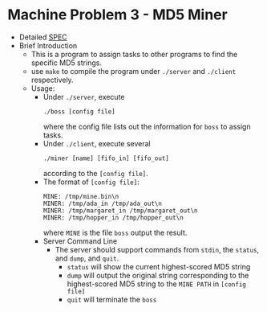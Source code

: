 # Machine Problem 3 - MD5 Miner 
* Detailed [SPEC](https://systemprogrammingatntu.github.io/MP3)
* Brief Introduction
  * This is a program to assign tasks to other programs to find the specific MD5 strings.
  * use `make` to compile the program under `./server` and `./client` respectively.
  * Usage: 
    * Under `./server`, execute 
      ```
      ./boss [config file]
      ```
      where the config file lists out the information for `boss` to assign tasks.<br>
    * Under `./client`, execute several
      ```
      ./miner [name] [fifo_in] [fifo_out]
      ```
      according to the `[config file]`.<br>
    * The format of `[config file]`:
      ```
      MINE: /tmp/mine.bin\n
      MINER: /tmp/ada_in /tmp/ada_out\n
      MINER: /tmp/margaret_in /tmp/margaret_out\n
      MINER: /tmp/hopper_in /tmp/hopper_out\n
      ```
      where `MINE` is the file `boss` output the result.<br>
    * Server Command Line
      * The server should support commands from `stdin`, the `status`, and `dump`, and `quit`.
        * `status` will show the current highest-scored MD5 string
        * `dump` will output the original string corresponding to the highest-scored MD5 string to the `MINE PATH` in `[config file]`
        * `quit` will terminate the `boss`
    
